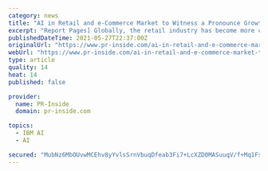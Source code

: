 ```yaml
---
category: news
title: "AI in Retail and e-Commerce Market to Witness a Pronounce Growth During 2018-2026"
excerpt: "Report Pages] Globally, the retail industry has become more competitive than ever as customers have plenty of choices while buying any product. The retail sector has become much more diverse because every customer has different and customized needs,"
publishedDateTime: 2021-05-27T22:37:00Z
originalUrl: "https://www.pr-inside.com/ai-in-retail-and-e-commerce-market-to-witness-a-pronounce-growth-during-r4832212.htm"
webUrl: "https://www.pr-inside.com/ai-in-retail-and-e-commerce-market-to-witness-a-pronounce-growth-during-r4832212.htm"
type: article
quality: 14
heat: 14
published: false

provider:
  name: PR-Inside
  domain: pr-inside.com

topics:
  - IBM AI
  - AI

secured: "MubNz6MbOUvwMCEhv8yYvlsSrnVbuqDfeab3Fi7+LcXZD0MASuuqV/f+Mq1Fs/aph4cOl74hFN03BZ0HmqMv2HXPTOqM+ikJ+NSUrIM//Ln688+ZE/uJMwxxmF8ps4KVHeEXbA/4Wtn9Rf48aY9+NhQ8QD7KB0G492A3e0/dgHhWLtFW4OJvrnT9kEGRTKy48Nt20/KuB+lKUZyn6D2ZywRSkxj5hys/x+aZBzazFl4EKatPmVFSde7E0lxjKycnX9AgpMUn2JzmjXOKAwEiP0UI0tJ05/9o2s5wi7ZOFChLCRLBoVVFbFfxLI/Nynl4Nu0TB3cxABqnsSO9YfQJNF7bLQ540hQ8QPnPA/QZsE0=;HJ/ZJIBZTqCsm3YLQLZXPQ=="
---
```


